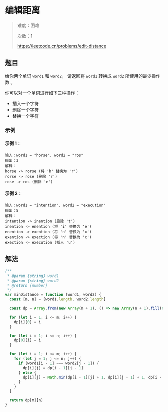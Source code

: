 # 编辑距离

> 难度：困难
>
> 次数：1
>
> https://leetcode.cn/problems/edit-distance

## 题目

给你两个单词 `word1` 和 `word2`， 请返回将 `word1` 转换成 `word2` 所使用的最少操作数 。

你可以对一个单词进行如下三种操作：

- 插入一个字符
- 删除一个字符
- 替换一个字符

### 示例

#### 示例 1：

```
输入：word1 = "horse", word2 = "ros"
输出：3
解释：
horse -> rorse (将 'h' 替换为 'r')
rorse -> rose (删除 'r')
rose -> ros (删除 'e')
```

#### 示例 2：

```
输入：word1 = "intention", word2 = "execution"
输出：5
解释：
intention -> inention (删除 't')
inention -> enention (将 'i' 替换为 'e')
enention -> exention (将 'n' 替换为 'x')
exention -> exection (将 'n' 替换为 'c')
exection -> execution (插入 'u')
```

## 解法

```javascript
/**
 * @param {string} word1
 * @param {string} word2
 * @return {number}
 */
var minDistance = function (word1, word2) {
  const [m, n] = [word1.length, word2.length]

  const dp = Array.from(new Array(m + 1), () => new Array(n + 1).fill(0))

  for (let i = 1; i <= m; i++) {
    dp[i][0] = i
  }

  for (let i = 1; i <= n; i++) {
    dp[0][i] = i
  }

  for (let i = 1; i <= m; i++) {
    for (let j = 1; j <= n; j++) {
      if (word1[i - 1] === word2[j - 1]) {
        dp[i][j] = dp[i - 1][j - 1]
      } else {
        dp[i][j] = Math.min(dp[i - 1][j] + 1, dp[i][j - 1] + 1, dp[i - 1][j - 1] + 1)
      }
    }
  }

  return dp[m][n]
}
```
